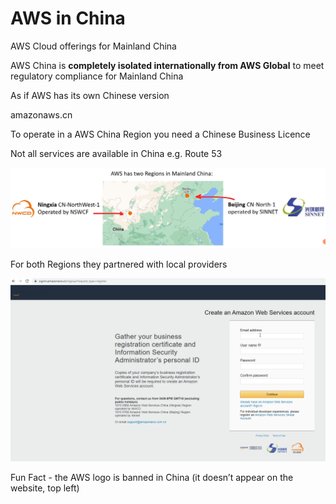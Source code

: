 # AWS in China

AWS Cloud offerings for Mainland China

AWS China is **completely isolated internationally from AWS Global** to meet regulatory compliance for Mainland China

As if AWS has its own Chinese version

amazonaws.cn

To operate in a AWS China Region you need a Chinese Business Licence

Not all services are available in China e.g. Route 53

![Untitled](AWS%20in%20China%2029b864add4b748d98425c24e304c82e2/Untitled.png)

For both Regions they partnered with local providers

![Untitled](AWS%20in%20China%2029b864add4b748d98425c24e304c82e2/Untitled%201.png)

Fun Fact - the AWS logo is banned in China (it doesn’t appear on the website, top left)